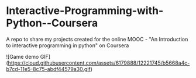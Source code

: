 Interactive-Programming-with-Python--Coursera
=============================================

A repo to share my projects created for the online MOOC -
"An Introduction to interactive programming in python" on Coursera

![Game demo GIF] (https://cloud.githubusercontent.com/assets/6179888/12221745/b5668a4c-b7cd-11e5-8c75-abdf44579a30.gif)
